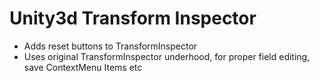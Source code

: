 # Unity3d Transform Inspector
- Adds reset buttons to TransformInspector
- Uses original TransformInspector underhood, for proper field editing, save ContextMenu Items etc
